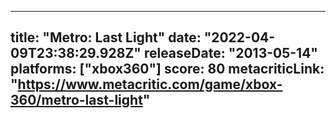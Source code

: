 
---
title: "Metro: Last Light"
date: "2022-04-09T23:38:29.928Z"
releaseDate: "2013-05-14"
platforms: ["xbox360"]
score: 80
metacriticLink: "https://www.metacritic.com/game/xbox-360/metro-last-light"
---
